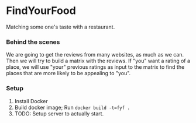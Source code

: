 # FindYourFood
Matching some one's taste with a restaurant.

### Behind the scenes
We are going to get the reviews from many websites, as much as we can.
Then we will try to build a matrix with the reviews. 
If "you" want a rating of a place, we will use "your" previous ratings
as input to the matrix to find the places that are more likely to be
appealing to "you".  


### Setup

1. Install Docker
2. Build docker image; Run `docker build -t=fyf .`
3. TODO: Setup server to actually start.

